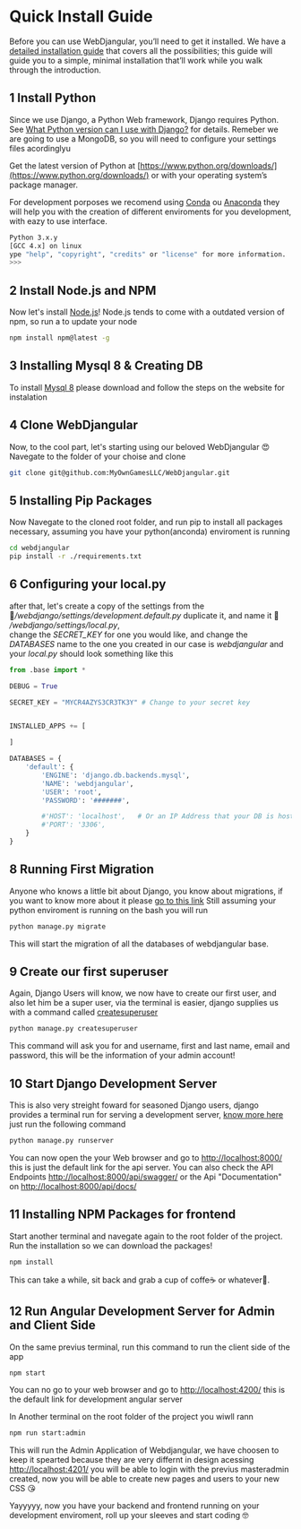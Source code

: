 # Quick Install Guide
Before you can use WebDjangular, you’ll need to get it installed. We have a [detailed installation guide](#todo) that covers all the possibilities; this guide will guide you to a simple, minimal installation that’ll work while you walk through the introduction.

## 1 Install Python
Since we use Django, a Python Web framework, Django requires Python. See [What Python version can I use with Django?](https://docs.djangoproject.com/en/2.1/faq/install/#faq-python-version-support) for details. Remeber we are going to use a MongoDB, so you will need to configure your settings files acordinglyu

Get the latest version of Python at [https://www.python.org/downloads/](https://www.python.org/downloads/) or with your operating system’s package manager.

For development porposes we recomend using [Conda](https://conda.io/docs/) ou [Anaconda](https://www.anaconda.com/) they will help you with the creation of different enviroments for you development, with eazy to use interface.
``` bash 
Python 3.x.y
[GCC 4.x] on linux
ype "help", "copyright", "credits" or "license" for more information.
>>>
```
    
## 2 Install Node.js and NPM
Now let's install [Node.js](https://nodejs.org/en/)! Node.js tends to come with a outdated version of npm, so run a to update your node
``` bash
npm install npm@latest -g
```
## 3 Installing Mysql 8 & Creating DB
To install [Mysql 8](ttps://dev.mysql.com/downloads/) please download and follow the steps on the website for instalation



## 4 Clone WebDjangular
Now, to the cool part, let's starting using our beloved WebDjangular 😍
Navegate to the folder of your choise and clone 
``` bash
git clone git@github.com:MyOwnGamesLLC/WebDjangular.git
```

## 5 Installing Pip Packages
Now Navegate to the cloned root folder, and run pip to install all packages necessary, assuming you have your python(anconda) enviroment is running
``` bash
cd webdjangular
pip install -r ./requirements.txt
```
## 6 Configuring your local.py
after that, let's create a copy of the settings from the 📁*/webdjango/settings/development.default.py* duplicate it, and name it 📁 */webdjango/settings/local.py*,  
change the *SECRET_KEY* for one you would like, and change the *DATABASES* name to the one you created in our case is *webdjangular*
and your *local.py* should look something like this

``` python
from .base import *

DEBUG = True

SECRET_KEY = "MYCR4AZYS3CR3TK3Y" # Change to your secret key


INSTALLED_APPS += [

]

DATABASES = {
    'default': {
        'ENGINE': 'django.db.backends.mysql',
        'NAME': 'webdjangular',
        'USER': 'root',
        'PASSWORD': '#######',

        #'HOST': 'localhost',   # Or an IP Address that your DB is hosted on
        #'PORT': '3306',
    }
}
```

## 8 Running First Migration
Anyone who knows a little bit about Django, you know about migrations, if you want to know more about it please [go to this link](https://docs.djangoproject.com/en/2.1/topics/migrations/)
Still assuming your python enviroment is running on the bash you will run
``` bash
python manage.py migrate
```
This will start the migration of all the databases of webdjangular base.

## 9 Create our first superuser
Again, Django Users will know, we now have to create our first user, and also let him be a super user, via the terminal is easier, django supplies us with a command called [createsuperuser](https://docs.djangoproject.com/en/2.1/intro/tutorial02/#creating-an-admin-user)
```bash
python manage.py createsuperuser
```
This command will ask you for and username, first and last name, email and password, this will be the information of your admin account!

## 10 Start Django Development Server
This is also very streight foward for seasoned Django users, django provides a terminal run for serving a development server, [know more here](https://docs.djangoproject.com/en/2.1/intro/tutorial02/#start-the-development-server)  
just run the following command
```bash
python manage.py runserver
```
You can now open the your Web browser and go to [http://localhost:8000/](http://localhost:8000/) this is just the default link for the api server. You can also check the API Endpoints [http://localhost:8000/api/swagger/](http://localhost:8000/api/swagger/) or the Api "Documentation" on [http://localhost:8000/api/docs/](http://localhost:8000/api/docs/)

## 11 Installing NPM Packages for frontend
Start another terminal and navegate again to the root folder of the project. 
Run the installation so we can download the packages!
```bash
npm install
```
This can take a while, sit back and grab a cup of coffe☕ or whatever🍺.

## 12 Run Angular Development Server for Admin and Client Side
On the same previus terminal, run this command to run the client side of the app
```bash
npm start
```
You can no go to your web browser and go to [http://localhost:4200/](http://localhost:4200/) this is the default link for development angular server


In Another terminal on the root folder of the project you wiwll rann
```bash
npm run start:admin
```
This will run the Admin Application of Webdjangular, we have choosen to keep it spearted because they are very differnt in design
acessing [http://localhost:4201/](http://localhost:4201/) you will be able to login with the previus masteradmin created, now you will be able to create new pages and users to your new CSS 😘


Yayyyyy, now you have your backend and frontend running on your development enviroment, roll up your sleeves and start coding 🤓 



